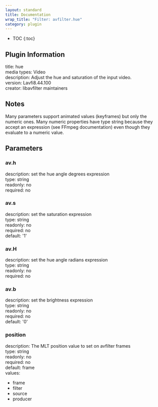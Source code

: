 ```yaml
---
layout: standard
title: Documentation
wrap_title: "Filter: avfilter.hue"
category: plugin
---
```

* TOC
{:toc}

## Plugin Information

title: hue  
media types:
Video  
description: Adjust the hue and saturation of the input video.  
version: Lavfi8.44.100  
creator: libavfilter maintainers  

## Notes

Many parameters support animated values (keyframes) but only the numeric ones. Many numeric properties have type string because they accept an expression (see FFmpeg documentation) even though they evaluate to a numeric value.

## Parameters

### av.h

  
description:
set the hue angle degrees expression  
type: string  
readonly: no  
required: no  

### av.s

  
description:
set the saturation expression  
type: string  
readonly: no  
required: no  
default: '1'  

### av.H

  
description:
set the hue angle radians expression  
type: string  
readonly: no  
required: no  

### av.b

  
description:
set the brightness expression  
type: string  
readonly: no  
required: no  
default: '0'  

### position

  
description:
The MLT position value to set on avfilter frames  
type: string  
readonly: no  
required: no  
default: frame  
values:  

* frame
* filter
* source
* producer

